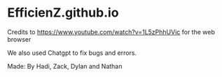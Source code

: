 # EfficienZ.github.io

Credits to https://www.youtube.com/watch?v=1L5zPhhUVic for the web browser

We also used Chatgpt to fix bugs and errors.

Made: By Hadi, Zack, Dylan and Nathan
